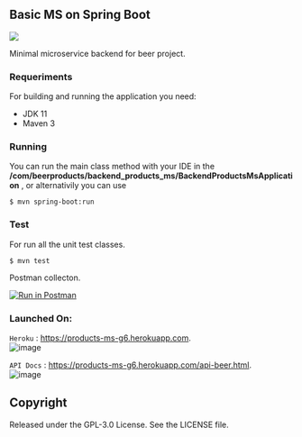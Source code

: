 ## Basic MS on Spring Boot

![](https://img.shields.io/swagger/valid/3.0?specUrl=https%3A%2F%2Fproducts-ms-g6.herokuapp.com%2Fapi-docs)

<p>Minimal microservice backend for beer project.</p>

### Requeriments

For building and running the application you need:

* JDK 11
* Maven 3

### Running

You can run the main class method with your IDE in the **/com/beerproducts/backend_products_ms/BackendProductsMsApplication** , or alternativily you can use

`$ mvn spring-boot:run`

### Test

For run all the unit test classes.

`$ mvn test`

Postman collecton.

[![Run in Postman](https://run.pstmn.io/button.svg)](https://app.getpostman.com/run-collection/6909838-5bf12934-705f-4920-9807-44a5ad382ec9?action=collection%2Ffork&collection-url=entityId%3D6909838-5bf12934-705f-4920-9807-44a5ad382ec9%26entityType%3Dcollection%26workspaceId%3D486b0a71-fcaf-46d6-820e-fecf40af02a7)

### Launched On: 

`Heroku` : <https://products-ms-g6.herokuapp.com>.
</br>
![image](https://drive.google.com/uc?export=view&id=1UmuIELZ7rLJDYvyzIbtniZT_AzSdznmR)
</br>

`API Docs` : <https://products-ms-g6.herokuapp.com/api-beer.html>.
</br>
![image](https://drive.google.com/uc?export=view&id=1mkvgBGIkzhDsVsaxCGhODp3hDtf1CYkE)
</br>

## Copyright

Released under the GPL-3.0 License. See the LICENSE file.
